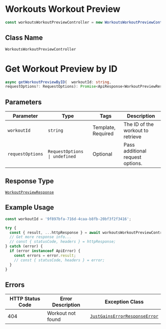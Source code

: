 # Workouts Workout Preview

```ts
const workoutsWorkoutPreviewController = new WorkoutsWorkoutPreviewController(client);
```

## Class Name

`WorkoutsWorkoutPreviewController`


# Get Workout Preview by ID

```ts
async getWorkoutPreviewByID(  workoutId: string,
requestOptions?: RequestOptions): Promise<ApiResponse<WorkoutPreviewResponse>>
```

## Parameters

| Parameter | Type | Tags | Description |
|  --- | --- | --- | --- |
| `workoutId` | `string` | Template, Required | The ID of the workout to retrieve |
| `requestOptions` | `RequestOptions \| undefined` | Optional | Pass additional request options. |

## Response Type

[`WorkoutPreviewResponse`](../../doc/models/workout-preview-response.md)

## Example Usage

```ts
const workoutId = '9f897bfa-716d-4caa-b8fb-20bf3f2f3416';

try {
  const { result, ...httpResponse } = await workoutsWorkoutPreviewController.getWorkoutPreviewByID(workoutId);
  // Get more response info...
  // const { statusCode, headers } = httpResponse;
} catch (error) {
  if (error instanceof ApiError) {
    const errors = error.result;
    // const { statusCode, headers } = error;
  }
}
```

## Errors

| HTTP Status Code | Error Description | Exception Class |
|  --- | --- | --- |
| 404 | Workout not found | [`JustGainsErrorResponseError`](../../doc/models/just-gains-error-response-error.md) |

